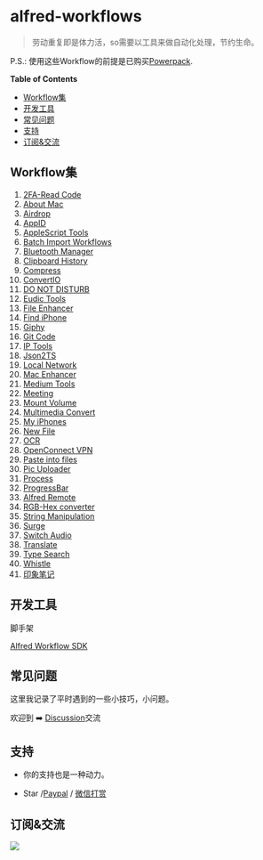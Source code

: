 # alfred-workflows

> 劳动重复即是体力活，so需要以工具来做自动化处理，节约生命。

P.S.: 使用这些Workflow的前提是已购买[Powerpack](https://www.alfredapp.com/powerpack/).

<!-- START doctoc generated TOC please keep comment here to allow auto update -->
<!-- DON'T EDIT THIS SECTION, INSTEAD RE-RUN doctoc TO UPDATE -->
**Table of Contents**

- [Workflow集](#workflow%E9%9B%86)
- [开发工具](#%E5%BC%80%E5%8F%91%E5%B7%A5%E5%85%B7)
- [常见问题](#%E5%B8%B8%E8%A7%81%E9%97%AE%E9%A2%98)
- [支持](#%E6%94%AF%E6%8C%81)
- [订阅&交流](#%E8%AE%A2%E9%98%85%E4%BA%A4%E6%B5%81)

<!-- END doctoc generated TOC please keep comment here to allow auto update -->

## Workflow集

<!--workflow-start-->
1. [2FA-Read Code](https://github.com/alanhg/alfred-workflows/tree/master/2fa-read-code)
2. [About Mac](https://github.com/alanhg/alfred-workflows/tree/master/about-mac)
3. [Airdrop](https://github.com/alanhg/alfred-workflows/tree/master/airdrop)
4. [AppID](https://github.com/alanhg/alfred-workflows/tree/master/appid)
5. [AppleScript Tools](https://github.com/alanhg/alfred-workflows/tree/master/apple-script)
6. [Batch Import Workflows](https://github.com/alanhg/alfred-workflows/tree/master/batch-import-workflows)
7. [Bluetooth Manager](https://github.com/alanhg/alfred-workflows/tree/master/bluetooth-manager)
8. [Clipboard History](https://github.com/alanhg/alfred-workflows/tree/master/clipboard-history)
9. [Compress](https://github.com/alanhg/alfred-workflows/tree/master/compress-gif)
10. [ConvertIO](https://github.com/alanhg/alfred-workflows/tree/master/convertio)
11. [DO NOT DISTURB](https://github.com/alanhg/alfred-workflows/tree/master/do-not-disturb)
12. [Eudic Tools](https://github.com/alanhg/alfred-workflows/tree/master/eudic-tools)
13. [File Enhancer](https://github.com/alanhg/alfred-workflows/tree/master/file-enhancer)
14. [Find iPhone](https://github.com/alanhg/alfred-workflows/tree/master/find-my-iphone)
15. [Giphy](https://github.com/alanhg/alfred-workflows/tree/master/giphy)
16. [Git Code](https://github.com/alanhg/alfred-workflows/tree/master/git-code)
17. [IP Tools](https://github.com/alanhg/alfred-workflows/tree/master/ip-tools)
18. [Json2TS](https://github.com/alanhg/alfred-workflows/tree/master/json2Ts)
19. [Local Network](https://github.com/alanhg/alfred-workflows/tree/master/local-network)
20. [Mac Enhancer](https://github.com/alanhg/alfred-workflows/tree/master/mac-enhancer)
21. [Medium Tools](https://github.com/alanhg/alfred-workflows/tree/master/medium-publisher)
22. [Meeting](https://github.com/alanhg/alfred-workflows/tree/master/meeting)
23. [Mount Volume](https://github.com/alanhg/alfred-workflows/tree/master/mount-volume)
24. [Multimedia Convert](https://github.com/alanhg/alfred-workflows/tree/master/multimedia-convert)
25. [My iPhones](https://github.com/alanhg/alfred-workflows/tree/master/my-iphones)
26. [New File](https://github.com/alanhg/alfred-workflows/tree/master/new-file)
27. [OCR](https://github.com/alanhg/alfred-workflows/tree/master/ocr)
28. [OpenConnect VPN](https://github.com/alanhg/alfred-workflows/tree/master/openconnect-vpn)
29. [Paste into files](https://github.com/alanhg/alfred-workflows/tree/master/paste-into-files)
30. [Pic Uploader](https://github.com/alanhg/alfred-workflows/tree/master/pic-uploader)
31. [Process](https://github.com/alanhg/alfred-workflows/tree/master/process)
32. [ProgressBar](https://github.com/alanhg/alfred-workflows/tree/master/progress-bar)
33. [Alfred Remote](https://github.com/alanhg/alfred-workflows/tree/master/remote)
34. [RGB-Hex converter](https://github.com/alanhg/alfred-workflows/tree/master/rgb-hex-converter)
35. [String Manipulation](https://github.com/alanhg/alfred-workflows/tree/master/string-manipulation)
36. [Surge](https://github.com/alanhg/alfred-workflows/tree/master/surge)
37. [Switch Audio](https://github.com/alanhg/alfred-workflows/tree/master/switch-audio)
38. [Translate](https://github.com/alanhg/alfred-workflows/tree/master/translate)
39. [Type Search](https://github.com/alanhg/alfred-workflows/tree/master/type-search)
40. [Whistle](https://github.com/alanhg/alfred-workflows/tree/master/whistle)
41. [印象笔记](https://github.com/alanhg/alfred-workflows/tree/master/印象笔记)<!--workflow-end-->

## 开发工具

脚手架

[Alfred Workflow SDK](https://github.com/alanhg/alfred-utils)

## 常见问题

这里我记录了平时遇到的一些小技巧，小问题。

欢迎到 ➡️ [Discussion](https://github.com/alanhg/alfred-workflows/discussions)交流


## 支持

- 你的支持也是一种动力。

- Star /[Paypal](https://www.paypal.com/paypalme/alanhe421)
  / [微信打赏](./.github/wechat-award.jpg)

## 订阅&交流

[![](https://img.shields.io/badge/Medium-12100E?style=for-the-badge&logo=medium&logoColor=white)](https://medium.com/@alanhg)
